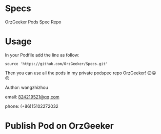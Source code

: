# Specs
OrzGeeker Pods Spec Repo

# Usage

In your Podfile add the line as follow: 

```
source 'https://github.com/OrzGeeker/Specs.git'
```

Then you can use all the pods in my private podspec repo OrzGeeker!
🙃🙃🙃

Author: wangzhizhou

email: 824219521@qq.com

phone: (+86)15102272032


# Publish Pod on OrzGeeker

```bash

```
